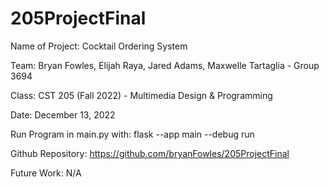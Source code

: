 # 205ProjectFinal

Name of Project: Cocktail Ordering System

Team: Bryan Fowles, Elijah Raya, Jared Adams, Maxwelle Tartaglia - Group 3694

Class: CST 205 (Fall 2022) - Multimedia Design & Programming

Date: December 13, 2022

Run Program in main.py with: flask --app main --debug run

Github Repository: https://github.com/bryanFowles/205ProjectFinal

Future Work: N/A